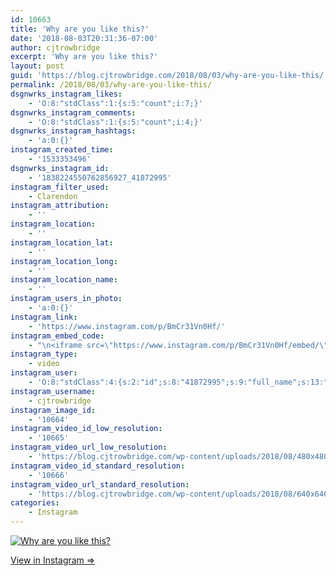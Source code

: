 ```yaml
---
id: 10663
title: 'Why are you like this?'
date: '2018-08-03T20:31:36-07:00'
author: cjtrowbridge
excerpt: 'Why are you like this?'
layout: post
guid: 'https://blog.cjtrowbridge.com/2018/08/03/why-are-you-like-this/'
permalink: /2018/08/03/why-are-you-like-this/
dsgnwrks_instagram_likes:
    - 'O:8:"stdClass":1:{s:5:"count";i:7;}'
dsgnwrks_instagram_comments:
    - 'O:8:"stdClass":1:{s:5:"count";i:4;}'
dsgnwrks_instagram_hashtags:
    - 'a:0:{}'
instagram_created_time:
    - '1533353496'
dsgnwrks_instagram_id:
    - '1838224550762856927_41872995'
instagram_filter_used:
    - Clarendon
instagram_attribution:
    - ''
instagram_location:
    - ''
instagram_location_lat:
    - ''
instagram_location_long:
    - ''
instagram_location_name:
    - ''
instagram_users_in_photo:
    - 'a:0:{}'
instagram_link:
    - 'https://www.instagram.com/p/BmCr31Vn0Hf/'
instagram_embed_code:
    - "\n<iframe src=\"https://www.instagram.com/p/BmCr31Vn0Hf/embed/\" width=\"612\" height=\"710\" frameborder=\"0\" scrolling=\"no\" allowtransparency=\"true\" class=\"insta-image-embed\"></iframe>\n"
instagram_type:
    - video
instagram_user:
    - 'O:8:"stdClass":4:{s:2:"id";s:8:"41872995";s:9:"full_name";s:13:"CJ Trowbridge";s:15:"profile_picture";s:239:"https://scontent.cdninstagram.com/vp/43ff84780e6f1bb9e8ccbb915b1c97c4/5C07D31C/t51.2885-19/s150x150/13724650_1188772791164794_142557231_a.jpg?_nc_eui2=AeGflV2C-H43aiWicRXUJ6iyYpQzfBXTDvqDbfzcpPM89uzHLvt12K4XGP_mNebG35q8ebDcyajGQVy5f-0kVD6d";s:8:"username";s:12:"cjtrowbridge";}'
instagram_username:
    - cjtrowbridge
instagram_image_id:
    - '10664'
instagram_video_id_low_resolution:
    - '10665'
instagram_video_url_low_resolution:
    - 'https://blog.cjtrowbridge.com/wp-content/uploads/2018/08/480x480-video-1533353496.mp4'
instagram_video_id_standard_resolution:
    - '10666'
instagram_video_url_standard_resolution:
    - 'https://blog.cjtrowbridge.com/wp-content/uploads/2018/08/640x640-video-1533353496.mp4'
categories:
    - Instagram
---
```


[![Why are you like this?](https://blog.cjtrowbridge.com/wp-content/uploads/2018/08/1533353496-1-1.jpg)](https://www.instagram.com/p/BmCr31Vn0Hf/)

[View in Instagram ⇒](https://www.instagram.com/p/BmCr31Vn0Hf/)